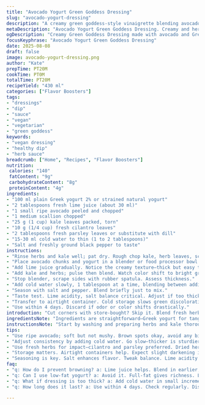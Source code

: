 ```yaml
---
title: "Avocado Yogurt Green Goddess Dressing"
slug: "avocado-yogurt-dressing"
description: "A creamy green goddess-style vinaigrette blending avocado and Greek yogurt with fresh herbs and citrus. Tangy, herbaceous, thick but pourable. Uses lime and swaps mint for cilantro, kale for arugula to shift flavor. Perfect as a dip, salad dressing, or sauce. Holds up 4 days refrigerated. Texture smooth, not runny, with vibrant green color. Bright aroma of lime with herbal snap. Balances richness of avocado with yogurt tartness and herbal freshness. Easy to tweak ingredients; water added gradually to adjust thickness. Salt and pepper tuned to taste before serving."
metaDescription: "Avocado Yogurt Green Goddess Dressing. Creamy and herb-rich with lime tang. Versatile dip or drizzle for greens and grilled meats. Refrigerate up to 4 days."
ogDescription: "Creamy Green Goddess Dressing made with avocado and Greek yogurt. Fresh herbs and lime for bright flavor. Great for salads or as a dip."
focusKeyphrase: "Avocado Yogurt Green Goddess Dressing"
date: 2025-08-08
draft: false
image: avocado-yogurt-dressing.png
author: "Kate"
prepTime: PT20M
cookTime: PT0M
totalTime: PT20M
recipeYield: "430 ml"
categories: ["Flavor Boosters"]
tags:
- "dressings"
- "dip"
- "sauce"
- "vegan"
- "vegetarian"
- "green goddess"
keywords:
- "vegan dressing"
- "healthy dip"
- "herb sauce"
breadcrumb: ["Home", "Recipes", "Flavor Boosters"]
nutrition: 
 calories: "140"
 fatContent: "9g"
 carbohydrateContent: "8g"
 proteinContent: "4g"
ingredients:
- "100 ml plain Greek yogurt 2% or strained natural yogurt"
- "2 tablespoons fresh lime juice (about 30 ml)"
- "1 small ripe avocado peeled and chopped"
- "1 medium scallion chopped"
- "25 g (1 cup) kale leaves packed, torn"
- "10 g (1/4 cup) fresh cilantro leaves"
- "2 tablespoons fresh parsley leaves or substitute with dill"
- "15-30 ml cold water to thin (1 to 2 tablespoons)"
- "Salt and freshly ground black pepper to taste"
instructions:
- "Rinse herbs and kale well; pat dry. Rough chop kale, herb leaves, scallion, avocado."
- "Place avocado chunks and yogurt in a blender or food processor bowl. Start blending on medium."
- "Add lime juice gradually. Notice the creamy texture—thick but easy to scrape down sides."
- "Add kale and herbs; pulse then blend. Watch color shift to bright green and texture thicken."
- "Stop blender, scrape sides with rubber spatula. Assess thickness."
- "Add cold water slowly, 1 tablespoon at a time, blending between additions until dressing reaches pourable consistency but still has body."
- "Season with salt and pepper. Blend briefly just to mix."
- "Taste test. Lime acidity, salt balance critical. Adjust if too thick or bland."
- "Transfer to airtight container. Cold storage slows green discoloration but slight darkening normal."
- "Use within 4 days. Discard if odor or color shifts drastically."
introduction: "Cut corners with store-bought? Skip it. Blend fresh herbs, creamy avocado, and yogurt yourself. No mayo needed. The juice of lime, sharp and bright, wakes up the greenery. Kale over arugula here; sturdier leaves, more vegetal depth, better punch through creaminess. Cilantro swaps mint for a warm earthy undertone, less bright but more robust. Parsley adds freshness where dill can give a prickly edge. Texture matters—too thick? Water trickle in, each spoonful counted. Too thin? Hold back. No lumps or weird chunks tolerated. Keep an eye on color, subtle darkening happens in fridge but green should stay alive. Salting is key—draws out flavor, cuts avocado heaviness. Count on this as a dip, drizzled over greens, or dolloped on grilled meats. No fuss but watch your blender’s rhythm. Too long and warm? Flavor dulls. Stop early, scrape down, finish with short pulses. This isn’t a dump-and-go situation. You earn the difference."
ingredientsNote: "Ingredients are straightforward—Greek yogurt for tang and body, ripe avocado for creaminess and fat, fresh lime for acid balance. Kale chosen for texture and flavor instead of peppery arugula; tough but vibrant green, helps hold dressing together without losing vibrance. Cilantro replaces mint—warmer, slightly pungent flavor. Parsley adds subtle freshness, and scallion offers onion sharpness without harshness. Cold water added to loosen dressing prevents separation, especially since no oil included here. Use ripe avocado—soft, creamy but not mushy; brown spots okay but avoid bitterness. Greek yogurt 2% preferred; low-fat yogurt waters down, full-fat risks overly heavy mouthfeel. Salt and pepper balance acidity and fat; season gradually. Ready-made herbs from market work but fresh picked herbs make a difference, rinsed and dried to avoid watering down dressing."
instructionsNote: "Start by washing and preparing herbs and kale thoroughly. Dry them—water ruins emulsification and yields watery dressing. Cut avocado, scoop ripe flesh, don’t mix skin or pit bits. Put avocado and yogurt in blender first to create base; this prevents fiber from herbs breaking up too coarsely. Add acidic lime juice earlier in blending to prevent avocado from browning quickly. Blend greens and herbs last, pulse to preserve some texture. Stop blending as soon as homogenous smoothness reached. Scrape down blade and sides often—dressing tends to stick causing uneven texture otherwise. Add water little by little, blending between additions. Consistency should be creamy yet pourable. Season last, taste often; seasoning changes after resting too. Store in airtight container immediately, refrigerate. Expect slight darkening due to avocado oxidation but no sliminess; discard if foul odor or slime develops. Use within 4 days, never longer. Avoid metal containers for storage; glass or plastic preferred to minimize color changes."
tips:
- "Use ripe avocado; soft but not mushy. Brown spots okay, avoid any bitterness. Replace kale with spinach or arugula but adjust for flavor."
- "Adjust consistency by adding cold water. Go slow—thicker is sturdier. Blend, scrape sides often. No lumps wanted. Check for vibrant green."
- "Use fresh herbs for impact—cilantro and parsley preferred. Dried herbs don’t cut it here. Wash greens to avoid a watery dressing."
- "Storage matters. Airtight containers help. Expect slight darkening in fridge. Green should stay vibrant. Discard if foul smell or weird texture."
- "Seasoning is key. Salt enhances flavor. Tweak balance. Lime acidity crucial—check often. No bland allowed; add a pinch before serving."
faq:
- "q: How do I prevent browning? a: Lime juice helps. Blend in earlier, keep air out. Use airtight container. Fresh ingredients matter."
- "q: Can I use low-fat yogurt? a: Avoid it. Full-fat gives richness. Low-fat thins it out too much. Stick with 2%."
- "q: What if dressing is too thick? a: Add cold water in small increments. Blend between. Stop when pourable but rich texture remains."
- "q: How long does it last? a: Use within 4 days. Check regularly. Discard if rancid smell. No slime; texture should be fresh."

---
```

